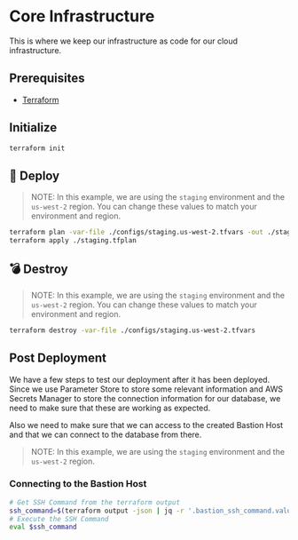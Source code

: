 # Core Infrastructure

This is where we keep our infrastructure as code for our cloud infrastructure.

## Prerequisites

- [Terraform](https://www.terraform.io/downloads.html)

## Initialize

```sh
terraform init
```

## 🚀 Deploy

> NOTE: In this example, we are using the `staging` environment and the `us-west-2` region.
> You can change these values to match your environment and region.

```sh
terraform plan -var-file ./configs/staging.us-west-2.tfvars -out ./staging.tfplan
terraform apply ./staging.tfplan
```

## 💣 Destroy

> NOTE: In this example, we are using the `staging` environment and the `us-west-2` region.
> You can change these values to match your environment and region.

```sh
terraform destroy -var-file ./configs/staging.us-west-2.tfvars
```

## Post Deployment

We have a few steps to test our deployment after it has been deployed.
Since we use Parameter Store to store some relevant information and AWS Secrets Manager to store the connection information for our database, we need to make sure that these are working as expected.

Also we need to make sure that we can access to the created Bastion Host and that we can connect to the database
from there.

> NOTE: In this example, we are using the `staging` environment and the `us-west-2` region.

### Connecting to the Bastion Host

```sh
# Get SSH Command from the terraform output
ssh_command=$(terraform output -json | jq -r '.bastion_ssh_command.value')
# Execute the SSH Command
eval $ssh_command
```
